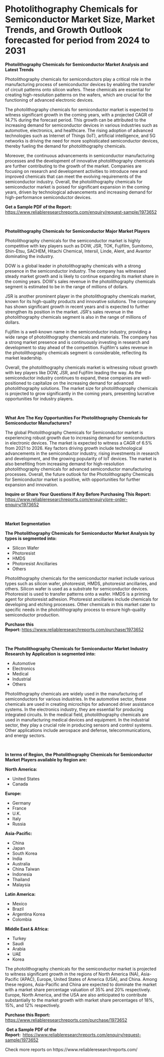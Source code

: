 <p><h1>Photolithography Chemicals for Semiconductor Market Size, Market Trends, and Growth Outlook forecasted for period from 2024 to 2031</h1></p><p><strong>Photolithography Chemicals for Semiconductor Market Analysis and Latest Trends</strong></p>
<p><p>Photolithography chemicals for semiconductors play a critical role in the manufacturing process of semiconductor devices by enabling the transfer of circuit patterns onto silicon wafers. These chemicals are essential for creating high-resolution patterns on the wafers, which are crucial for the functioning of advanced electronic devices.</p><p>The photolithography chemicals for semiconductor market is expected to witness significant growth in the coming years, with a projected CAGR of 14.7% during the forecast period. This growth can be attributed to the increasing demand for semiconductor devices in various industries such as automotive, electronics, and healthcare. The rising adoption of advanced technologies such as Internet of Things (IoT), artificial intelligence, and 5G networks is driving the need for more sophisticated semiconductor devices, thereby fueling the demand for photolithography chemicals.</p><p>Moreover, the continuous advancements in semiconductor manufacturing processes and the development of innovative photolithography chemicals are further contributing to the growth of the market. Companies are focusing on research and development activities to introduce new and improved chemicals that can meet the evolving requirements of the semiconductor industry. Overall, the photolithography chemicals for semiconductor market is poised for significant expansion in the coming years, driven by technological advancements and increasing demand for high-performance semiconductor devices.</p></p>
<p><strong>Get a Sample PDF of the Report:&nbsp;</strong> <a href="https://www.reliableresearchreports.com/enquiry/request-sample/1973652">https://www.reliableresearchreports.com/enquiry/request-sample/1973652</a></p>
<p>&nbsp;</p>
<p><strong>Photolithography Chemicals for Semiconductor Major Market Players</strong></p>
<p><p>Photolithography chemicals for the semiconductor market is highly competitive with key players such as DOW, JSR, TOK, Fujifilm, Sumitomo, Shin-Etsu, SACHEM, Hitachi Chemical, Intersil, Linde, Alent, and Avantor dominating the industry.</p><p>DOW is a global leader in photolithography chemicals with a strong presence in the semiconductor industry. The company has witnessed steady market growth and is likely to continue expanding its market share in the coming years. DOW's sales revenue in the photolithography chemicals segment is estimated to be in the range of millions of dollars.</p><p>JSR is another prominent player in the photolithography chemicals market, known for its high-quality products and innovative solutions. The company has shown significant growth in recent years and is expected to further strengthen its position in the market. JSR's sales revenue in the photolithography chemicals segment is also in the range of millions of dollars.</p><p>Fujifilm is a well-known name in the semiconductor industry, providing a wide range of photolithography chemicals and materials. The company has a strong market presence and is continuously investing in research and development to stay ahead of the competition. Fujifilm's sales revenue in the photolithography chemicals segment is considerable, reflecting its market leadership.</p><p>Overall, the photolithography chemicals market is witnessing robust growth with key players like DOW, JSR, and Fujifilm leading the way. As the semiconductor industry continues to expand, these companies are well-positioned to capitalize on the increasing demand for advanced photolithography solutions. The market size for photolithography chemicals is projected to grow significantly in the coming years, presenting lucrative opportunities for industry players.</p></p>
<p>&nbsp;</p>
<p><strong>What Are The Key Opportunities For Photolithography Chemicals for Semiconductor Manufacturers?</strong></p>
<p><p>The global Photolithography Chemicals for Semiconductor market is experiencing robust growth due to increasing demand for semiconductors in electronic devices. The market is expected to witness a CAGR of 6.5% from 2021 to 2026. Key factors driving growth include technological advancements in the semiconductor industry, rising investments in research and development, and the growing popularity of IoT devices. The market is also benefiting from increasing demand for high-resolution photolithography chemicals for advanced semiconductor manufacturing processes. Overall, the future outlook for the Photolithography Chemicals for Semiconductor market is positive, with opportunities for further expansion and innovation.</p></p>
<p><strong>Inquire or Share Your Questions If Any Before Purchasing This Report:</strong> <a href="https://www.reliableresearchreports.com/enquiry/pre-order-enquiry/1973652">https://www.reliableresearchreports.com/enquiry/pre-order-enquiry/1973652</a></p>
<p>&nbsp;</p>
<p><strong>Market Segmentation</strong></p>
<p><strong>The Photolithography Chemicals for Semiconductor Market Analysis by types is segmented into:</strong></p>
<p><ul><li>Silicon Wafer</li><li>Photoresist</li><li>HMDS</li><li>Photoresist Ancillaries</li><li>Others</li></ul></p>
<p><p>Photolithography chemicals for the semiconductor market include various types such as silicon wafer, photoresist, HMDS, photoresist ancillaries, and others. Silicon wafer is used as a substrate for semiconductor devices. Photoresist is used to transfer patterns onto a wafer. HMDS is a priming agent for photoresist adhesion. Photoresist ancillaries include chemicals for developing and etching processes. Other chemicals in this market cater to specific needs in the photolithography process to ensure high-quality semiconductor production.</p></p>
<p><strong>Purchase this Report:&nbsp;</strong><a href="https://www.reliableresearchreports.com/purchase/1973652">https://www.reliableresearchreports.com/purchase/1973652</a></p>
<p>&nbsp;</p>
<p><strong>The Photolithography Chemicals for Semiconductor Market Industry Research by Application is segmented into:</strong></p>
<p><ul><li>Automotive</li><li>Electronics</li><li>Medical</li><li>Industrial</li><li>Others</li></ul></p>
<p><p>Photolithography chemicals are widely used in the manufacturing of semiconductors for various industries. In the automotive sector, these chemicals are used in creating microchips for advanced driver assistance systems. In the electronics industry, they are essential for producing integrated circuits. In the medical field, photolithography chemicals are used in manufacturing medical devices and equipment. In the industrial sector, they play a crucial role in producing sensors and control systems. Other applications include aerospace and defense, telecommunications, and energy sectors.</p></p>
<p>&nbsp;</p>
<p><strong>In terms of Region, the Photolithography Chemicals for Semiconductor Market Players available by Region are:</strong></p>
<p>
    <p> <strong> North America: </strong>
        <ul>
            <li>United States</li>
            <li>Canada</li>
        </ul>
        </p> 
    <p> <strong> Europe: </strong>
        <ul>
            <li>Germany</li>
            <li>France</li>
            <li>U.K.</li>
            <li>Italy</li>
            <li>Russia</li>
        </ul>
        </p> 
    <p> <strong> Asia-Pacific: </strong>
        <ul>
            <li>China</li>
            <li>Japan</li>
            <li>South Korea</li>
            <li>India</li>
            <li>Australia</li>
            <li>China Taiwan</li>
            <li>Indonesia</li>
            <li>Thailand</li>
            <li>Malaysia</li>
        </ul>
        </p> 
    <p> <strong> Latin America: </strong>
        <ul>
            <li>Mexico</li>
            <li>Brazil</li>
            <li>Argentina Korea</li>
            <li>Colombia</li>
        </ul>
        </p> 
    <p> <strong> Middle East & Africa: </strong>
        <ul>
            <li>Turkey</li>
            <li>Saudi</li>
            <li>Arabia</li>
            <li>UAE</li>
            <li>Korea</li>
        </ul>
    </p>
    </p>
<p><p>The photolithography chemicals for the semiconductor market is projected to witness significant growth in the regions of North America (NA), Asia-Pacific (APAC), Europe, United States of America (USA), and China. Among these regions, Asia-Pacific and China are expected to dominate the market with a market share percentage valuation of 35% and 20% respectively. Europe, North America, and the USA are also anticipated to contribute substantially to the market growth with market share percentages of 18%, 15%, and 12% respectively.</p></p>
<p><strong>Purchase this Report: </strong><a href="https://www.reliableresearchreports.com/purchase/1973652">https://www.reliableresearchreports.com/purchase/1973652</a></p>
<p>&nbsp;<strong>Get a Sample PDF of the Report:&nbsp;&nbsp;</strong><a href="https://www.reliableresearchreports.com/enquiry/request-sample/1973652">https://www.reliableresearchreports.com/enquiry/request-sample/1973652</a></p>
<p><strong></strong></p>
<p>Check more reports on https://www.reliableresearchreports.com/</p>